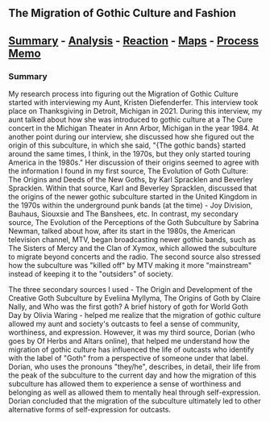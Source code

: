 ## The Migration of Gothic Culture and Fashion
## [Summary](https://dubemc.github.io/Gothic-Migration/) - [Analysis](https://dubemc.github.io/Gothic-Migration/) - [Reaction](https://dubemc.github.io/Gothic-Migration/) - [Maps](https://dubemc.github.io/Gothic-Migration/) - [Process Memo](https://dubemc.github.io/Gothic-Migration/)

### Summary
My research process into figuring out the Migration of Gothic Culture started with interviewing my Aunt, Kristen Diefenderfer. This interview took place on Thanksgiving in Detroit, Michigan in 2021. During this interview, my aunt talked about how she was introduced to gothic culture at a The Cure concert in the Michigan Theater in Ann Arbor, Michigan in the year 1984. At another point during our interview, she discussed how she figured out the origin of this subculture, in which she said, "{The gothic bands} started around the same times, I think, in the 1970s, but they only started touring America in the 1980s." Her discussion of their origins seemed to agree with the information I found in my first source, The Evolution of Goth Culture: The Origins and Deeds of the New Goths, by Karl Spracklen and Beverley Spracklen. Within that source, Karl and Beverley Spracklen, discussed that the origins of the newer gothic subculture started in the United Kingdom in the 1970s within the underground punk bands (at the time) - Joy Division, Bauhaus, Siouxsie and The Banshees, etc. In contrast, my secondary source, The Evolution of the Perceptions of the Goth Subculture by Sabrina Newman, talked about how, after its start in the 1980s, the American television channel, MTV, began broadcasting newer gothic bands, such as The Sisters of Mercy and the Clan of Xymox, which allowed the subculture to migrate beyond concerts and the radio. The second source also stressed how the subculture was "killed off" by MTV making it more "mainstream" instead of keeping it to the "outsiders" of society. 

The three secondary sources I used - The Origin and Development of the Creative Goth Subculture by Eveliina Myllyma, The Origins of Goth by Claire Nally, and Who was the first goth? A brief history of goth for World Goth Day by Olivia Waring - helped me realize that the migration of gothic culture allowed my aunt and society's outcasts to feel a sense of community, worthiness, and expression. However, it was my third source, Dorian (who goes by Of Herbs and Altars online), that helped me understand how the migration of gothic culture has influenced the life of outcasts who identify with the label of "Goth" from a perspective of someone under that label. Dorian, who uses the pronouns "they/he", describes, in detail, their life from the peak of the subculture to the current day and how the migration of this subculture has allowed them to experience a sense of worthiness and belonging as well as allowed them to mentally heal through self-expression. Dorian concluded that the migration of the subculture ultimately led to other alternative forms of self-expression for outcasts. 

